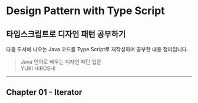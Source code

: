 Design Pattern with Type Script
==========
타입스크립트로 디자인 패턴 공부하기
---------
다음 도서에 나오는 Java 코드를 Type Script로 재작성하며 공부한 내용 정리입니다.
> Java 언어로 배우는 디자인 패턴 입문 <br>
> YUKI HIROSHI

********
## Chapter 01 - Iterator


